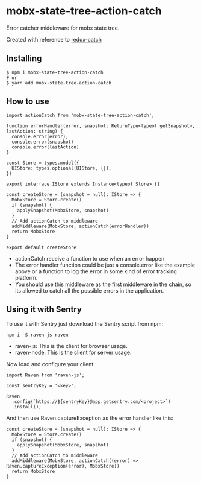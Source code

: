 # mobx-state-tree-action-catch

Error catcher middleware for mobx state tree.

Created with reference to [redux-catch](https://github.com/PlatziDev/redux-catch)



## Installing

```
$ npm i mobx-state-tree-action-catch
# or
$ yarn add mobx-state-tree-action-catch
```

## How to use

```
import actionCatch from 'mobx-state-tree-action-catch';

function errorHandler(error, snapshot: ReturnType<typeof getSnapshot>, lastAction: string) {
  console.error(error);
  console.error(snapshot)
  console.error(lastAction)
}

const Store = types.model({
  UIStore: types.optional(UIStore, {}),
})

export interface IStore extends Instance<typeof Store> {}

const createStore = (snapshot = null): IStore => {
  MobxStore = Store.create()
  if (snapshot) {
    applySnapshot(MobxStore, snapshot)
  }
  // Add actionCatch to middleware
  addMiddleware(MobxStore, actionCatch(errorHandler))
  return MobxStore
}

export default createStore
```

- actionCatch receive a function to use when an error happen.
- The error handler function could be just a console.error like the example above or a function to log the error in some kind of error tracking platform.
- You should use this middleware as the first middleware in the chain, so its allowed to catch all the possible errors in the application.


## Using it with Sentry

To use it with Sentry just download the Sentry script from npm:

```
npm i -S raven-js raven
```
- raven-js: This is the client for browser usage.
- raven-node: This is the client for server usage.

Now load and configure your client:
```
import Raven from 'raven-js';

const sentryKey = '<key>';

Raven
  .config(`https://${sentryKey}@app.getsentry.com/<project>`)
  .install();
```

And then use Raven.captureException as the error handler like this:
```
const createStore = (snapshot = null): IStore => {
  MobxStore = Store.create()
  if (snapshot) {
    applySnapshot(MobxStore, snapshot)
  }
  // Add actionCatch to middleware
  addMiddleware(MobxStore, actionCatch((error) => Raven.captureException(error), MobxStore))
  return MobxStore
}
```